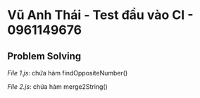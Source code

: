 # Vũ Anh Thái - Test đầu vào CI - 0961149676

## Problem Solving

_File 1.js_: chứa hàm findOppositeNumber()

_File 2.js_: chứa hàm merge2String()
